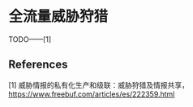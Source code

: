 # 全流量威胁狩猎



TODO——[1]



## References

[1] 威胁情报的私有化生产和级联：威胁狩猎及情报共享，https://www.freebuf.com/articles/es/222359.html